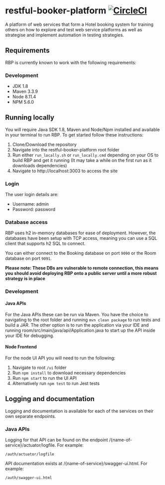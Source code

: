 # restful-booker-platform [![CircleCI](https://circleci.com/gh/mwinteringham/restful-booker-platform.svg?style=svg)](https://circleci.com/gh/mwinteringham/restful-booker-platform)
A platform of web services that form a Hotel booking system for training others on how to explore and test web service platforms as well as strategise and implement automation in testing strategies.

## Requirements
RBP is currently known to work with the following requirements:

### Development
- JDK 1.8
- Maven 3.3.9
- Node 8.11.4
- NPM 5.6.0

## Running locally

You will require Java SDK 1.8, Maven and Node/Npm installed and available in your terminal to run RBP. To get started follow these instructions:

1. Clone/Download the repository
2. Navigate into the restful-booker-platform root folder
3. Run either ```run_locally.sh``` or ```run_locally.cmd``` depending on your OS to build RBP and get it running (It may take a while on the first run as it downloads dependencies)
4. Navigate to http://localhost:3003 to access the site

### Login
The user login details are:
* Username: admin
* Password: password

### Database access

RBP uses h2 in-memory databases for ease of deployment. However, the databases have been setup with TCP access, meaning you can use a SQL client that supports h2 SQL to connect.

You can either connect to the Booking database on port ```9090``` or the Room database on port ```9091```.

**Please note: These DBs are vulnerable to remote connection, this means you should avoid deploying RBP onto a public server until a more robust strategy is in place**

### Development

#### Java APIs

For the Java APIs these can be run via Maven. You have the choice to navigating to the root folder and running ```mvn clean package``` to run tests and build a JAR. The other option is to run the application via your IDE and running room/src/main/java/api/Application.java to start up the API inside your IDE for debugging.

#### Node Frontend
For the node UI API you will need to run the following:

1. Navigate to root ```/ui``` folder
2. Run ```npm install``` to download necessary dependencies
3. Run ```npm start``` to run the UI API
4. Alternatively run ```npm test``` to run Jest tests

## Logging and documentation

Logging and documentation is available for each of the services on their own separate endpoints.

### Java APIs

Logging for that API can be found on the endpoint /{name-of-service}/actuator/logfile. For example:

```/auth/actuator/logfile```

API documentation exists at /{name-of-service}/swagger-ui.html. For example:

```/auth/swagger-ui.html```
